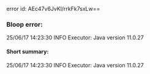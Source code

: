 error id: AEc47v6JvKl/rrkFk7sxLw==
### Bloop error:

25/06/17 14:23:30 INFO Executor: Java version 11.0.27
#### Short summary: 

25/06/17 14:23:30 INFO Executor: Java version 11.0.27